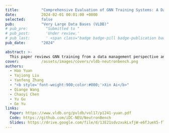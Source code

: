 ```yaml
---
title:          "Comprehensive Evaluation of GNN Training Systems: A Data Management Perspective"
date:           2024-02-01 00:01:00 +0800
selected:       false
pub:            "Very Large Data Bases (VLDB)"
# pub_pre:        "Submitted to "
# pub_post:       'Under review.'
# pub_last:       ' <span class="badge badge-pill badge-publication badge-success">Spotlight</span>'
pub_date:       "2024"

abstract: >-
  This paper reviews GNN training from a data management perspective and provides a comprehensive analysis and evaluation of the representative approaches. We conduct extensive experiments on various benchmark datasets and show many interesting and valuable results. We also provide some practical tips learned from these experiments, which are helpful for designing GNN training systems in the future.
cover:          /assets/images/covers/vldb-neutronbench.png
authors:
  - Hao Yuan
  - Yajiong Liu
  - Yanfeng Zhang
  - "<b style='font-weight:900;color:#000;'>Xin Ai</b>"
  - Qiange Wang
  - Chaoyi Chen
  - Yu Gu
  - Ge Yu
links:
  Paper: https://www.vldb.org/pvldb/vol17/p1241-yuan.pdf
  Code: https://github.com/iDC-NEU/NeutronBench
  Slides: https://drive.google.com/file/d/1JE21sdvzxukLxfjW-e6fJueX5-flHx3r
---
```

